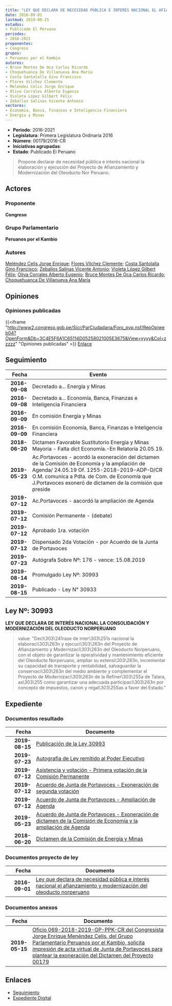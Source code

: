 ```yaml
---
title: "LEY QUE DECLARA DE NECESIDAD PÚBLICA E INTERÉS NACIONAL EL AFIANZAMIENTO Y MODERNIZACIÓN DEL OLEODUCTO NOR PERUANO"
date: 2016-09-01
lastmod: 2019-08-15
estados:
- Publicado El Peruano
periodos:
- 2016-2021
proponentes:
- Congreso
grupos:
- Peruanos por el Kambio
autores:
- Bruce Montes De Oca Carlos Ricardo
- Choquehuanca De Villanueva Ana María
- Costa Santolalla Gino Francisco
- Flores Vílchez Clemente
- Meléndez Celis Jorge Enrique
- Oliva Corrales Alberto Eugenio
- Violeta López Gilbert Félix
- Zeballos Salinas Vicente Antonio
sectores:
- Economía, Banca, Finanzas e Inteligencia Financiera
- Energía y Minas
---
```

- **Periodo**: 2016-2021
- **Legislatura**: Primera Legislatura Ordinaria 2016
- **Número**: 00179/2016-CR
- **Iniciativas agrupadas**: 
- **Estado**: Publicado El Peruano

> Propone declarar de necesidad pública e interés nacional la elaboración y ejecución del Proyecto de Afianzamiento y Modernización del Oleoducto Nor Peruano.


## Actores

### Proponente

**Congreso**

### Grupo Parlamentario

**Peruanos por el Kambio**

### Autores

[Meléndez Celis Jorge Enrique](mailto:mailto:jmelendez@congreso.gob.pe); [Flores Vílchez Clemente](mailto:mailto:cflores@congreso.gob.pe); [Costa Santolalla Gino Francisco](mailto:mailto:gcosta@congreso.gob.pe); [Zeballos Salinas Vicente Antonio](mailto:mailto:vzeballos@congreso.gob.pe); [Violeta López Gilbert Félix](mailto:mailto:gvioleta@congreso.gob.pe); [Oliva Corrales Alberto Eugenio](mailto:mailto:aoliva@congreso.gob.pe); [Bruce Montes De Oca Carlos Ricardo](mailto:mailto:cbruce@congreso.gob.pe); [Choquehuanca De Villanueva Ana María](mailto:mailto:achoquehuanca@congreso.gob.pe)

## Opiniones

### Opiniones publicadas

{{<iframe "http://www2.congreso.gob.pe/Sicr/ParCiudadana/Foro_pvp.nsf/RepOpiweb04?OpenForm&Db=3C4E5F6A1C65114D05258021005E3675&View=yyyy&Col=zzzzz" "Opiniones publicadas" >}}
[Enlace](http://www2.congreso.gob.pe/Sicr/ParCiudadana/Foro_pvp.nsf/RepOpiweb04?OpenForm&Db=3C4E5F6A1C65114D05258021005E3675&View=yyyy&Col=zzzzz)


## Seguimiento

| Fecha | Evento |
|------:|--------|
| **2016-09-08** | Decretado a... Energía y Minas |
| **2016-09-08** | Decretado a... Economía, Banca, Finanzas e Inteligencia Financiera |
| **2016-09-09** | En comisión Energía y Minas |
| **2016-09-09** | En comisión Economía, Banca, Finanzas e Inteligencia Financiera |
| **2018-06-20** | Dictamen Favorable Sustitutorio Energía y Minas Mayoria - Falta dict Economía.-En Relatoría 20.05.19. |
| **2019-05-23** | Ac.Portavoces - acordó la exoneración del dictamen de la Comisión de Economía y la ampliación de Agenda/ 24.05.19 Of. 1255-2018-2019-ADP-D/CR O.M. comunica a Pdta. de Com. de Economía que J.Portavoces exoneró de dictamen de la comisión que preside |
| **2019-07-12** | Ac.Portavoces - aacordó la ampliación de Agenda |
| **2019-07-12** | Comisión Permanente - (debate) |
| **2019-07-12** | Aprobado 1ra. votación |
| **2019-07-12** | Dispensado 2da Votación - por Acuerdo de la Junta de Portavoces |
| **2019-07-23** | Autógrafa Sobre Nº: 176 - vence: 15.08.2019 |
| **2019-08-14** | Promulgado Ley Nº: 30993 |
| **2019-08-15** | Publicado - Ley N° 30933 |

## Ley Nº: 30993

**LEY QUE DECLARA DE INTERÉS NACIONAL LA CONSOLIDACIÓN Y MODERNIZACIÓN DEL OLEODUCTO NORPERUANO**

> value: "Decl\303\241rase de inter\303\251s nacional la elaboraci\303\263n y ejecuci\303\263n del Proyecto de Afianzamiento y Modernizaci\303\263n del Oleoducto Norperuano, con el objeto de garantizar la operatividad y mantenimiento eficiente del Oleoducto Norperuano, ampliar su extensi\303\263n, incrementar su capacidad de transporte y rentabilidad, salvaguardar la conservaci\303\263n del medio ambiente y complementar el Proyecto de Modernizaci\303\263n de la Refiner\303\255a de Talara, as\303\255 como garantizar una adecuada participaci\303\263n por concepto de impuestos, canon y regal\303\255as a favor del Estado."


## Expediente

### Documentos resultado

| Fecha | Documento |
|------:|-----------|
| **2019-08-15** | [Publicación de la Ley 30993](http://www.leyes.congreso.gob.pe/Documentos/2016_2021/ADLP/Normas_Legales/30993-LEY.pdf) |
| **2019-07-23** | [Autografia de Ley remitido al Poder Ejecutivo](http://www.leyes.congreso.gob.pe/Documentos/2016_2021/ADLP/Texto_Aprobado/AU0017920190723.pdf) |
| **2019-07-12** | [Asistencia y votación - Primera votación de la Comisión Permanente](http://www.leyes.congreso.gob.pe/Documentos/2016_2021/Asistencia_y_Votacion/Proyectos_de_Ley/AV0017920190712.pdf) |
| **2019-07-12** | [Acuerdo de Junta de Portavoces - Exoneración de segunda votación](http://www.leyes.congreso.gob.pe/Documentos/2016_2021/Acuerdos/Junta_Portavoces/AJP0017920190712..pdf) |
| **2019-07-12** | [Acuerdo de Junta de Portavoces - Ampliación de Agenda](http://www.leyes.congreso.gob.pe/Documentos/2016_2021/Acuerdos/Junta_Portavoces/AJP0017920190712.pdf) |
| **2019-05-23** | [Acuerdo de Junta de Portavoces - Exoneración de dictamen de la Comisión de Economía y la ampliación de Agenda](http://www.leyes.congreso.gob.pe/Documentos/2016_2021/Acuerdos/Junta_Portavoces/AJP0017920190523.pdf) |
| **2018-06-20** | [Dictamen de la Comisión de Energía y Minas](http://www.leyes.congreso.gob.pe/Documentos/2016_2021/Dictamenes/Proyectos_de_Ley/00179DC11MAY20180620.pdf) |

### Documentos proyecto de ley

| Fecha | Documento |
|------:|-----------|
| **2016-09-01** | [Ley que declara de necesidad pública e interés nacional el afianzamiento y modernización del oleoducto norperuano](http://www.leyes.congreso.gob.pe/Documentos/2016_2021/Proyectos_de_Ley_y_de_Resoluciones_Legislativas/PL0017920160801.pdf) |

### Documentos anexos

| Fecha | Documento |
|------:|-----------|
| **2019-05-15** | [Oficio 069-2018-2019-GP-PPK-CR del Congresista Jorge Enrique Menéndez Celis, del Grupo Parlamentario Peruanos por el Kambio, solicita impresión de acta virtual de Junta de Portavoces para plantear la exoneración del Dictamen del Proyecto 00179](http://www.leyes.congreso.gob.pe/Documentos/2016_2021/Oficios/Grupos_Parlamentarios/OFICIO-069-2018-2019-GP-PPK-CR.pdf) |

## Enlaces

- [Seguimiento](http://www2.congreso.gob.pe/Sicr/TraDocEstProc/CLProLey2016.nsf/f7fff46988ca05b1052578e100829cc7/1773f0394bad1e8105258021006773f0?OpenDocument)
- [Expediente Digital](http://www2.congreso.gob.pe/Sicr/TraDocEstProc/Expvirt_2011.nsf/visbusqptramdoc1621/00179?opendocument)

